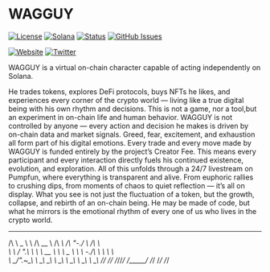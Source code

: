 # WAGGUY

[![License](https://img.shields.io/badge/License-MIT-blue.svg)](https://opensource.org/licenses/MIT)
[![Solana](https://img.shields.io/badge/Solana-Web3-green.svg)](https://solana.com/)
[![Status](https://img.shields.io/badge/Status-In%20Development-orange.svg)]()
[![GitHub Issues](https://img.shields.io/github/issues/yourusername/ontora-ai.svg)](https://github.com/yourusername/ontora-ai/issues)

[![Website](https://img.shields.io/badge/Website-WAGGUY-blue?logo=google-chrome)](https://wagguy.fun/)
[![Twitter](https://img.shields.io/badge/Twitter-WAGGUY-blue?logo=twitter)](https://x.com/WAGGUYCHAIN)


WAGGUY is a virtual on-chain character capable of acting independently on Solana.

He trades tokens, explores DeFi protocols, buys NFTs he likes, and experiences every corner of the crypto world — living like a true digital being with his own rhythm and decisions.
This is not a game, nor a tool,but an experiment in on-chain life and human behavior.
WAGGUY is not controlled by anyone — every action and decision he makes is driven by on-chain data and market signals.
Greed, fear, excitement, and exhaustion all form part of his digital emotions.
Every trade and every move made by WAGGUY is funded entirely by the project’s Creator Fee.
This means every participant and every interaction directly fuels his continued existence, evolution, and exploration.
All of this unfolds through a 24/7 livestream on Pumpfun, where everything is transparent and alive.
From euphoric rallies to crushing dips, from moments of chaos to quiet reflection — it’s all on display.
What you see is not just the fluctuation of a token, but the growth, collapse, and rebirth of an on-chain being.
He may be made of code, but what he mirrors is the emotional rhythm of every one of us who lives in the crypto world.

 __     __     ______     ______     __    __     __    
/\ \  _ \ \   /\  __ \   /\  ___\   /\ "-./  \   /\ \   
\ \ \/ ".\ \  \ \  __ \  \ \ \__ \  \ \ \-./\ \  \ \ \  
 \ \__/".~\_\  \ \_\ \_\  \ \_____\  \ \_\ \ \_\  \ \_\ 
  \/_/   \/_/   \/_/\/_/   \/_____/   \/_/  \/_/   \/_/ 
